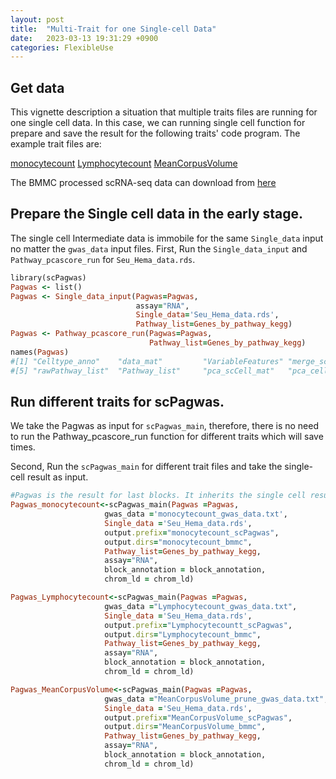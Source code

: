 ```yaml
---
layout: post
title:  "Multi-Trait for one Single-cell Data"
date:   2023-03-13 19:31:29 +0900
categories: FlexibleUse
---
```

## Get data
This vignette description a situation that multiple traits files are running for one single cell data. In this case, we can running single cell function for prepare and save the result for the following traits' code program. 
The example trait files are:

[monocytecount](https://1drv.ms/t/s!As-aKqXDnDUHi6sx7Hqblj2Sgl7P8w?e=cb5Ihf)
[Lymphocytecount](https://1drv.ms/t/s!As-aKqXDnDUHi9ouhlmLkzI2NZFR2Q?e=bSnwSQ)
[MeanCorpusVolume](https://1drv.ms/t/s!As-aKqXDnDUHi9ovb0Z5RpBtH4y3CA?e=BKyCa3)

The BMMC processed scRNA-seq data can download from [here](https://1drv.ms/u/s!As-aKqXDnDUHi9pNciEgQFbe-AHgLw?e=4JiHRw)

## Prepare the Single cell data in the early stage. 

The single cell Intermediate data is immobile for the same `Single_data` input no matter the `gwas_data` input files. 
First, Run the `Single_data_input` and `Pathway_pcascore_run` for `Seu_Hema_data.rds`.

```ruby
library(scPagwas)
Pagwas <- list()
Pagwas <- Single_data_input(Pagwas=Pagwas,
                            assay="RNA",
                            Single_data='Seu_Hema_data.rds',
                            Pathway_list=Genes_by_pathway_kegg)
Pagwas <- Pathway_pcascore_run(Pagwas=Pagwas,
                               Pathway_list=Genes_by_pathway_kegg)
names(Pagwas)
#[1] "Celltype_anno"    "data_mat"         "VariableFeatures" "merge_scexpr"    
#[5] "rawPathway_list"  "Pathway_list"     "pca_scCell_mat"   "pca_cell_df"  
```

## Run different traits for scPagwas. 

We take the Pagwas as input for `scPagwas_main`, therefore, there is no need to run the Pathway_pcascore_run function for different traits which will save times. 

Second, Run the `scPagwas_main` for different trait files and take the single-cell result as input. 

```ruby
#Pagwas is the result for last blocks. It inherits the single cell result in the previous result
Pagwas_monocytecount<-scPagwas_main(Pagwas =Pagwas,
                     gwas_data ='monocytecount_gwas_data.txt',
                     Single_data ='Seu_Hema_data.rds',
                     output.prefix="monocytecount_scPagwas",
                     output.dirs="monocytecount_bmmc",
                     Pathway_list=Genes_by_pathway_kegg,
                     assay="RNA",
                     block_annotation = block_annotation,
                     chrom_ld = chrom_ld)

Pagwas_Lymphocytecount<-scPagwas_main(Pagwas =Pagwas,
                     gwas_data ="Lymphocytecount_gwas_data.txt",
                     Single_data ='Seu_Hema_data.rds',
                     output.prefix="Lymphocytecountt_scPagwas",
                     output.dirs="Lymphocytecount_bmmc",
                     Pathway_list=Genes_by_pathway_kegg,
                     assay="RNA",
                     block_annotation = block_annotation,
                     chrom_ld = chrom_ld)

Pagwas_MeanCorpusVolume<-scPagwas_main(Pagwas =Pagwas,
                     gwas_data ="MeanCorpusVolume_prune_gwas_data.txt",
                     Single_data ='Seu_Hema_data.rds',
                     output.prefix="MeanCorpusVolume_scPagwas",
                     output.dirs="MeanCorpusVolume_bmmc",
                     Pathway_list=Genes_by_pathway_kegg,
                     assay="RNA",
                     block_annotation = block_annotation,
                     chrom_ld = chrom_ld)
```

